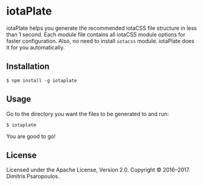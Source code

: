 # iotaPlate

iotaPlate helps you generate the recommended iotaCSS file structure in less than 1 second. Each module file contains all iotaCSS module options for faster configuration. Also, no need to install `iotacss` module. iotaPlate does it for you automatically.


## Installation

```
$ npm install -g iotaplate
```


## Usage

Go to the directory you want the files to be generated to and run:

```
$ iotaplate
```

You are good to go!


## License

Licensed under the Apache License, Version 2.0. Copyright © 2016–2017. Dimitris Psaropoulos.

